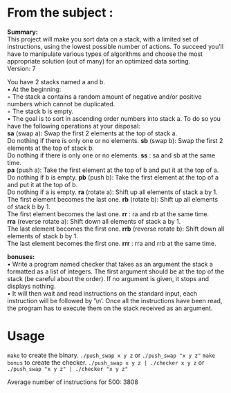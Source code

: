 # From the subject :

__Summary:__  
This project will make you sort data on a stack, with a limited set of instructions, using
the lowest possible number of actions. To succeed you’ll have to manipulate various
types of algorithms and choose the most appropriate solution (out of many) for an
optimized data sorting.  
Version: 7  

You have 2 stacks named a and b.  
• At the beginning:  
◦ The stack a contains a random amount of negative and/or positive numbers
which cannot be duplicated.  
◦ The stack b is empty.  
• The goal is to sort in ascending order numbers into stack a. To do so you have the
following operations at your disposal:  
**sa** (swap a): Swap the first 2 elements at the top of stack a.  
Do nothing if there is only one or no elements.
**sb** (swap b): Swap the first 2 elements at the top of stack b.  
Do nothing if there is only one or no elements.
**ss** : sa and sb at the same time.  
**pa** (push a): Take the first element at the top of b and put it at the top of a.  
Do nothing if b is empty.
**pb** (push b): Take the first element at the top of a and put it at the top of b.  
Do nothing if a is empty.
**ra** (rotate a): Shift up all elements of stack a by 1.  
The first element becomes the last one.
**rb** (rotate b): Shift up all elements of stack b by 1.  
The first element becomes the last one.
**rr** : ra and rb at the same time.  
**rra** (reverse rotate a): Shift down all elements of stack a by 1.  
The last element becomes the first one.
**rrb** (reverse rotate b): Shift down all elements of stack b by 1.  
The last element becomes the first one.
**rrr** : rra and rrb at the same time.  
 
__bonuses:__  
• Write a program named checker that takes as an argument the stack a formatted
as a list of integers. The first argument should be at the top of the stack (be careful
about the order). If no argument is given, it stops and displays nothing.  
• It will then wait and read instructions on the standard input, each instruction will
be followed by ’\n’. Once all the instructions have been read, the program has to
execute them on the stack received as an argument.  

# Usage

`make` to create the binary.
`./push_swap x y z` or `./push_swap "x y z"`
`make bonus` to create the checker.
`./push_swap x y z | ./checker x y z` or `./push_swap "x y z" | ./checker "x y z"`  

Average number of instructions for 500: 3808

